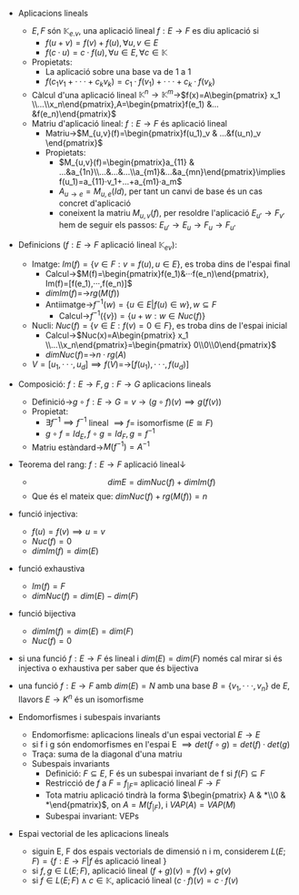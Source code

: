 - Aplicacions lineals
    - $E, F$ són $\mathbb{K}_{e.v}$, una aplicació lineal $f:E\to F$ es diu aplicació si
        - $f(u+v)=f(v)+f(u),\forall u,v\in E$
        - $f(c·u)=c·f(u),\forall u\in E,\forall c\in \mathbb{K}$
    - Propietats:
        - La aplicació sobre una base va de 1 a 1
        - $f(c_1v_1+···+c_kv_k)=c_1·f(v_1)+···+c_k·f(v_k)$
    - Càlcul d'una aplicació lineal $\mathbb{K}^n \to \mathbb{K}^m$→$f(x)=A\begin{pmatrix} x_1 \\...\\x_n\end{pmatrix},A=\begin{pmatrix}f(e_1) &... &f(e_n)\end{pmatrix}$
    - Matriu d'aplicació lineal: $f:E\to F$ és aplicació lineal
        - Matriu→$M_{u,v}(f)=\begin{pmatrix}f(u_1)_v & ...&f(u_n)_v \end{pmatrix}$
        - Propietats:
            - $M_{u,v}(f)=\begin{pmatrix}a_{11} & ...&a_{1n}\\...&...&...\\a_{m1}&...&a_{mn}\end{pmatrix}\implies f(u_1)=a_{11}·v_1+...+a_{m1}·a_m$
            - $A_{u\to e}=M_{u,e}(Id)$, per tant un canvi de base és un cas concret d'aplicació
            - coneixent la matriu $M_{u,v}(f)$, per resoldre l'aplicació $E_{u'}\to F_{v'}$ hem de seguir els passos: $E_{u'}\to E_u\to F_u\to F_{u'}$

- Definicions ($f:E\to F$ aplicació lineal $\mathbb{K}_{ev}$):
    - Imatge: $Im(f)=\{v\in F:v=f(u),u\in E\}$, es troba dins de l'espai final
        - Calcul→$M(f)=\begin{pmatrix}f(e_1)&···f(e_n)\end{pmatrix}, Im(f)=[f(e_1),···,f(e_n)]$
        - $dimIm(f)=$→$rg(M(f))$
        - Antiimatge→$f^{-1}(w)=\{u\in E |f(u)\in w\},w\subseteq F$
            - Calcul→$f^{-1}(\{v\})=\{u+w:w\in Nuc(f)\}$
    - Nucli: $Nuc(f)=\{v\in E:f(v)=0\in F\}$, es troba dins de l'espai inicial
        - Calcul→$Nuc(x)=A\begin{pmatrix} x_1 \\...\\x_n\end{pmatrix}=\begin{pmatrix} 0\\0\\0\end{pmatrix}$
        - $dimNuc(f)=$→$n·rg(A)$
    - $V=[u_1,···,u_d]\implies f(V)=$→$[f(u_1),···,f(u_d)]$
- Composició: $f:E\to F,g:F\to G$ aplicacions lineals
    - Definició→$g\circ f:E\to G=v\to (g\circ f)(v)\implies g(f(v))$
    - Propietat:
        - $\exists f^{-1}\implies f^{-1}$ lineal $\implies f=$ isomorfisme ($E\cong F$)
        - $g\circ f=Id_E,f\circ g=Id_F,g=f^{-1}$
    - Matriu estàndard→$M(f^{-1})=A^{-1}$

- Teorema del rang: $f:E\to F$ aplicació lineal↓
    - $$dimE=dimNuc(f)+dimIm(f)$$
    - Que és el mateix que: $dimNuc(f)+rg(M(f))=n$

- funció injectiva: 
    - $f(u)=f(v) \implies u=v$
    - $Nuc(f)=0$
    - $dimIm(f)=dim(E)$ 

- funció exhaustiva
    - $Im(f)=F$
    - $dimNuc(f)=dim(E)-dim(F)$

- funció bijectiva
    - $dimIm(f)=dim(E)=dim(F)$
    - $Nuc(f)=0$

- si una funció $f:E\to F$ és lineal i $dim(E) =dim(F)$ només cal mirar si és injectiva o exhaustiva per saber que és bijectiva

- una funció $f:E\to F$ amb $dim(E) = N$ amb una base $B=\{v_1, ···,v_n\}$ de $E$, llavors $E \to K^n$ és un isomorfisme
- Endomorfismes i subespais invariants
    - Endomorfisme: aplicacions lineals d'un espai vectorial $E\to E$
    - si f i g són endomorfismes en l'espai E $\implies det(f\circ g) =det(f)·det(g)$
    - Traça: suma de la diagonal d'una matriu
    - Subespais invariants
        - Definició: $F\subseteq E$, F és un subespai invariant de f si $f(F)\subseteq F$
        - Restricció de $f$ a $F = f_{|F}=$ aplicació lineal $F\to F$
        - Tota matriu aplicació tindrà la forma $\begin{pmatrix} A & *\\0 & *\end{pmatrix}$, on $A=M(f_{|F})$, i $VAP(A)=VAP(M)$ 
        - Subespai invariant: VEPs

- Espai vectorial de les aplicacions lineals
    - siguin E, F dos espais vectorials de dimensió n i m, considerem $L(E;F)=\{f:E\to F|f$ és aplicació lineal $\}$
    - si $f, g\in L(E;F),$ aplicació lineal $(f+g)(v)=f(v)+g(v)$
    - si $f\in L(E;F)\land c\in \mathbb K$, aplicació lineal $(c·f)(v)=c·f(v)$